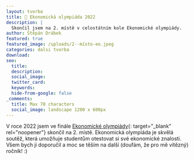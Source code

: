 ```yaml
---
layout: tvorba
title: 🥈 Ekonomická olympiáda 2022
description: |
  Skončil jsem na 2. místě v celostátním kole Ekonomické olympiády.
author: Štěpán Drábek
featured: true
featured_image: /uploads/2--místo-eo.jpeg
categories: dalsi tvorba
download:
seo:
  title:
  description:
  social_image:
  twitter_card:
  keywords:
  hide-from-google: false
_comments:
  title: Max 70 characters
  social_image: landscape 1200 x 600px
---
```


V roce 2022 jsem ve fin&aacute;le&nbsp;[Ekonomické olympi&aacute;dy](https://ekonomickaolympiada.cz/eo-pro-zs/o-soutezi/){: target="_blank" rel="noopener"}&nbsp;skončil na 2. m&iacute;stě. Ekonomick&aacute; olympi&aacute;da je skvěl&aacute; soutěž, kter&aacute; umožňuje studentům otestovat si své ekonomické znalosti. Všem bych ji doporučil a moc se těš&iacute;m na dalš&iacute; (douf&aacute;m, že pro mě v&iacute;tězn&yacute;) ročn&iacute;k\! :)
